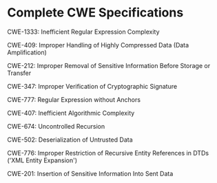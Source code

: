 

# Complete CWE Specifications

CWE-1333: Inefficient Regular Expression Complexity

CWE-409: Improper Handling of Highly Compressed Data (Data Amplification)

CWE-212: Improper Removal of Sensitive Information Before Storage or Transfer

CWE-347: Improper Verification of Cryptographic Signature

CWE-777: Regular Expression without Anchors

CWE-407: Inefficient Algorithmic Complexity

CWE-674: Uncontrolled Recursion

CWE-502: Deserialization of Untrusted Data

CWE-776: Improper Restriction of Recursive Entity References in DTDs ('XML Entity Expansion')

CWE-201: Insertion of Sensitive Information Into Sent Data